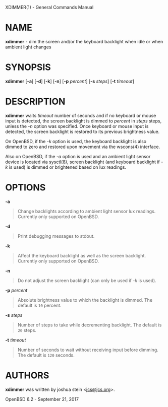 XDIMMER(1) - General Commands Manual

# NAME

**xdimmer** - dim the screen and/or the keyboard backlight when idle or when ambient
light changes

# SYNOPSIS

**xdimmer**
\[**-a**]
\[**-d**]
\[**-k**]
\[**-n**]
\[**-p**&nbsp;*percent*]
\[**-s**&nbsp;*steps*]
\[**-t**&nbsp;*timeout*]

# DESCRIPTION

**xdimmer**
waits
*timeout*
number of seconds and if no keyboard or mouse input is detected, the screen
backlight is dimmed to
*percent*
in
*steps*
steps, unless the
*-n*
option was specified.
Once keyboard or mouse input is detected, the screen backlight is restored
to its previous brightness value.

On OpenBSD, if the
*-k*
option is used, the keyboard backlight is also dimmed to zero and restored
upon movement via the
wscons(4)
interface.

Also on OpenBSD, if the
*-a*
option is used and an ambient light sensor device is located via
sysctl(8),
screen backlight (and keyboard backlight if
*-k*
is used) is dimmed or brightened based on lux readings.

# OPTIONS

**-a**

> Change backlights according to ambient light sensor lux readings.
> Currently only supported on OpenBSD.

**-d**

> Print debugging messages to stdout.

**-k**

> Affect the keyboard backlight as well as the screen backlight.
> Currently only supported on OpenBSD.

**-n**

> Do not adjust the screen backlight (can only be used if
> *-k*
> is used).

**-p** *percent*

> Absolute brightness value to which the backlight is dimmed.
> The default is
> `10`
> percent.

**-s** *steps*

> Number of steps to take while decrementing backlight.
> The default is
> `20`
> steps.

**-t** *timeout*

> Number of seconds to wait without receiving input before dimming.
> The default is
> `120`
> seconds.

# AUTHORS

**xdimmer**
was written by
joshua stein &lt;[jcs@jcs.org](mailto:jcs@jcs.org)&gt;.

OpenBSD 6.2 - September 21, 2017
